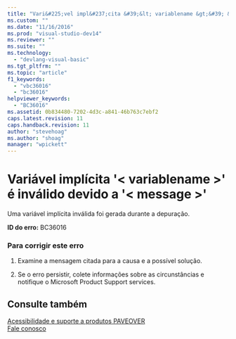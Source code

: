 ```yaml
---
title: "Vari&#225;vel impl&#237;cita &#39;&lt; variablename &gt;&#39; &#233; inv&#225;lido devido a &#39;&lt; message &gt;&#39; | Microsoft Docs"
ms.custom: ""
ms.date: "11/16/2016"
ms.prod: "visual-studio-dev14"
ms.reviewer: ""
ms.suite: ""
ms.technology: 
  - "devlang-visual-basic"
ms.tgt_pltfrm: ""
ms.topic: "article"
f1_keywords: 
  - "vbc36016"
  - "bc36016"
helpviewer_keywords: 
  - "BC36016"
ms.assetid: 0b834480-7202-4d3c-a841-46b763c7ebf2
caps.latest.revision: 11
caps.handback.revision: 11
author: "stevehoag"
ms.author: "shoag"
manager: "wpickett"
---
```

# Vari&#225;vel impl&#237;cita &#39;&lt; variablename &gt;&#39; &#233; inv&#225;lido devido a &#39;&lt; message &gt;&#39;
Uma variável implícita inválida foi gerada durante a depuração.  
  
 **ID do erro:** BC36016  
  
### Para corrigir este erro  
  
1.  Examine a mensagem citada para a causa e a possível solução.  
  
2.  Se o erro persistir, colete informações sobre as circunstâncias e notifique o Microsoft Product Support services.  
  
## Consulte também  
 [Acessibilidade e suporte a produtos PAVEOVER](http://msdn.microsoft.com/pt-br/14e1d293-7b6d-40a6-bf3e-a92f8ee6c88c)   
 [Fale conosco](/visual-studio/ide/talk-to-us)